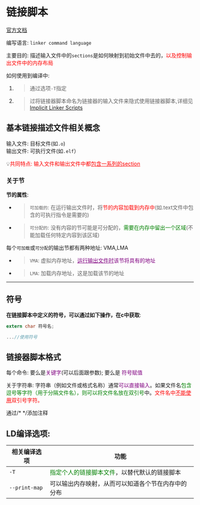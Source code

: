# 链接脚本
[官方文档](https://sourceware.org/binutils/docs/ld/Scripts.html)  

编写语言: `linker command language`  

主要目的: 描述输入文件中的`sections`是如何映射到初始文件中去的，<font color=red>以及控制输出文件中的内存布局</font>  

如何使用到编译中:   
1. > 通过选项`-T`指定  
2. > 过将链接器脚本命名为链接器的输入文件来隐式使用链接器脚本,详细见[Implicit Linker Scripts](https://sourceware.org/binutils/docs/ld/Implicit-Linker-Scripts.html)  


## 基本链接描述文件相关概念
输入文件: 目标文件(如`.o`)  
输出文件: 可执行文件(如`.elf`）  

:bulb:<font color=red>共同特点: 输入文件和输出文件中都<u>包含一系列的section</u></font>  

### 关于节
**节的属性**:  
- >`可加载的`: 在运行输出文件时，将<font color=red>节的内容加载到内存中</font>(如.text文件中包含的可执行指令是需要的)  
- >`可分配的`: 没有内容的节可能是可分配的，<font color=green>需要在内存中留出一个区域</font>(不能加载任何特定内容到该区域)  

每个`可加载`或`可分配`的输出节都有两种地址: VMA,LMA  
- > `VMA`: 虚拟内存地址，<font color=purple><u>运行输出文件时</u>该节将具有的地址</font>  
- > `LMA`: 加载内存地址，这是加载该节的地址  

---

## 符号
**在链接脚本中定义的符号，可以通过如下操作，在c中获取**:  
```c
extern char 符号名;

...//使用符号

```

## 链接器脚本格式
每个命令: 要么是<font color=purple>关键字</font>(可以后面跟参数); 要么是 <font color=purple>符号赋值</font>  

关于字符串: 字符串（例如文件或格式名称）通常<font color=purple>可以直接输入</font>。如果文件名<font color=green>包含逗号等字符（用于分隔文件名），则可以将文件名放在双引号</font>中。<font color=red>文件名中<u>不能使用</u>双引号字符。</font>  

通过/* */添加注释  




## LD编译选项:
|  相关编译选项      |    功能                                                                           |
| -------------      |-------------                                                                      |
|    `-T`            |    <font color=green>指定个人的链接脚本文件</font>，以替代默认的链接脚本          |
| `--print-map`      | 可以输出内存映射，从而可以知道各个节在内存中的分布                                |





